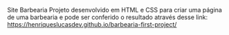 Site Barbearia
Projeto desenvolvido em HTML e CSS para criar uma página de uma barbearia e pode ser conferido o resultado através desse link:
https://henriqueslucasdev.github.io/barbearia-first-project/
